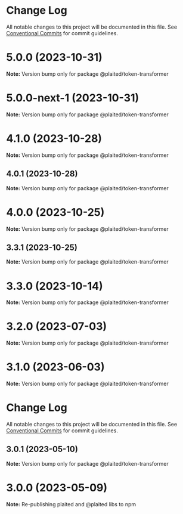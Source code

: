 # Change Log

All notable changes to this project will be documented in this file.
See [Conventional Commits](https://conventionalcommits.org) for commit guidelines.

# 5.0.0 (2023-10-31)

**Note:** Version bump only for package @plaited/token-transformer





# 5.0.0-next-1 (2023-10-31)

**Note:** Version bump only for package @plaited/token-transformer





# 4.1.0 (2023-10-28)

**Note:** Version bump only for package @plaited/token-transformer

## 4.0.1 (2023-10-28)

**Note:** Version bump only for package @plaited/token-transformer

# 4.0.0 (2023-10-25)

**Note:** Version bump only for package @plaited/token-transformer

## 3.3.1 (2023-10-25)

**Note:** Version bump only for package @plaited/token-transformer

# 3.3.0 (2023-10-14)

**Note:** Version bump only for package @plaited/token-transformer

# 3.2.0 (2023-07-03)

**Note:** Version bump only for package @plaited/token-transformer

# 3.1.0 (2023-06-03)

**Note:** Version bump only for package @plaited/token-transformer

# Change Log

All notable changes to this project will be documented in this file. See
[Conventional Commits](https://conventionalcommits.org) for commit guidelines.

## 3.0.1 (2023-05-10)

**Note:** Version bump only for package @plaited/token-transformer

# 3.0.0 (2023-05-09)

**Note:** Re-publishing plaited and @plaited libs to npm

